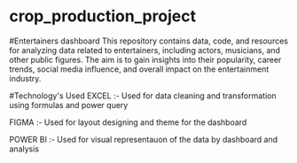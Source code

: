 # crop_production_project

#Entertainers dashboard 
This repository contains data, code, and resources for analyzing data related to entertainers, including actors, musicians, and other public figures. The aim is to gain insights into their popularity, career trends, social media influence, and overall impact on the entertainment industry.

#Technology's Used
EXCEL :- Used for data cleaning and transformation using formulas and power query

FIGMA :- Used for layout designing and theme for the dashboard

POWER BI :- Used for visual representauon of the data by dashboard and analysis
